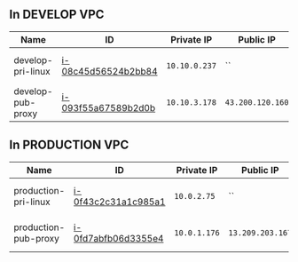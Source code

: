 ## In DEVELOP VPC
| Name | ID | Private IP | Public IP | AZ |
|---|---|---|---|---|
| develop-pri-linux | [i-08c45d56524b2bb84](https://ap-northeast-2.console.aws.amazon.com/ec2/home?region=ap-northeast-2#InstanceDetails:instanceId=i-08c45d56524b2bb84) | `10.10.0.237` |`` |ap-northeast-2a |
| develop-pub-proxy | [i-093f55a67589b2d0b](https://ap-northeast-2.console.aws.amazon.com/ec2/home?region=ap-northeast-2#InstanceDetails:instanceId=i-093f55a67589b2d0b) | `10.10.3.178` |`43.200.120.160` |ap-northeast-2c |
## In PRODUCTION VPC
| Name | ID | Private IP | Public IP | AZ |
|---|---|---|---|---|
| production-pri-linux | [i-0f43c2c31a1c985a1](https://ap-northeast-2.console.aws.amazon.com/ec2/home?region=ap-northeast-2#InstanceDetails:instanceId=i-0f43c2c31a1c985a1) | `10.0.2.75` |`` |ap-northeast-2a |
| production-pub-proxy | [i-0fd7abfb06d3355e4](https://ap-northeast-2.console.aws.amazon.com/ec2/home?region=ap-northeast-2#InstanceDetails:instanceId=i-0fd7abfb06d3355e4) | `10.0.1.176` |`13.209.203.167` |ap-northeast-2c |

